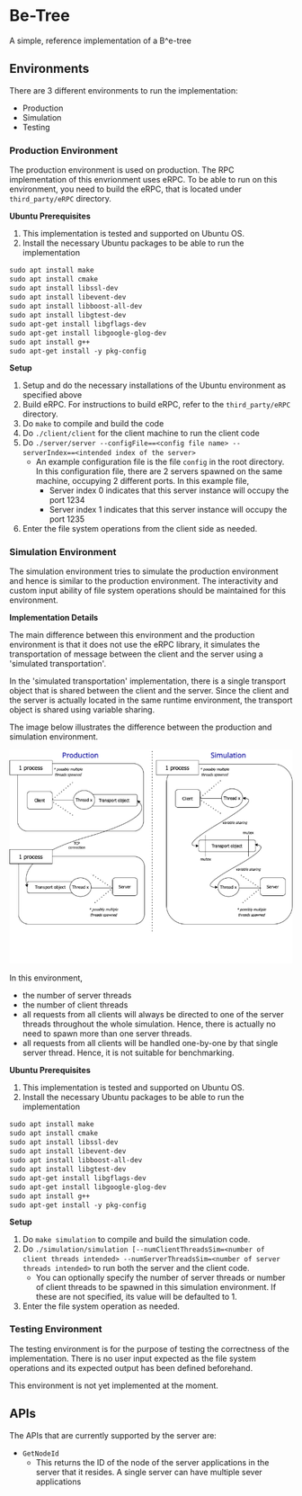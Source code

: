 # Be-Tree
A simple, reference implementation of a B^e-tree

## Environments
There are 3 different environments to run the implementation:
* Production
* Simulation
* Testing

### Production Environment
The production environment is used on production. The RPC implementation of this envrionment uses eRPC. To be able to run on this environment, you need to build the eRPC, that is located under `third_party/eRPC` directory. 

**Ubuntu Prerequisites**
1. This implementation is tested and supported on Ubuntu OS. 
2. Install the necessary Ubuntu packages to be able to run the implementation
```
sudo apt install make
sudo apt install cmake
sudo apt install libssl-dev
sudo apt install libevent-dev
sudo apt install libboost-all-dev
sudo apt install libgtest-dev
sudo apt-get install libgflags-dev
sudo apt-get install libgoogle-glog-dev
sudo apt install g++
sudo apt-get install -y pkg-config
```

**Setup**
1. Setup and do the necessary installations of the Ubuntu environment as specified above
2. Build eRPC. For instructions to build eRPC, refer to the `third_party/eRPC` directory. 
2. Do `make` to compile and build the code
3. Do `./client/client` for the client machine to run the client code
4. Do `./server/server --configFile==<config file name> --serverIndex==<intended index of the server>`
    * An example configuration file is the file `config` in the root directory. In this configuration file, there are 2 servers spawned on the same machine, occupying 2 different ports. In this example file, 
        * Server index 0 indicates that this server instance will occupy the port 1234
        * Server index 1 indicates that this server instance will occupy the port 1235
5. Enter the file system operations from the client side as needed. 

### Simulation Environment
The simulation environment tries to simulate the production environment and hence is similar to the production environment. The interactivity and custom input ability of file system operations should be maintained for this environment. 

**Implementation Details**

The main difference between this environment and the production environment is that it does not use the eRPC library, it simulates the transportation of message between the client and the server using a 'simulated transportation'.

In the 'simulated transportation' implementation, there is a single transport object that is shared between the client and the server. Since the client and the server is actually located in the same runtime environment, the transport object is shared using variable sharing. 

The image below illustrates the difference between the production and simulation environment. 

![](assets/environment-comparison.png)

In this environment, 
* the number of server threads
* the number of client threads
* all requests from all clients will always be directed to one of the server threads throughout the whole simulation. Hence, there is actually no need to spawn more than one server threads. 
* all requests from all clients will be handled one-by-one by that single server thread. Hence, it is not suitable for benchmarking.

**Ubuntu Prerequisites**

1. This implementation is tested and supported on Ubuntu OS. 
2. Install the necessary Ubuntu packages to be able to run the implementation
```
sudo apt install make
sudo apt install cmake
sudo apt install libssl-dev
sudo apt install libevent-dev
sudo apt install libboost-all-dev
sudo apt install libgtest-dev
sudo apt-get install libgflags-dev
sudo apt-get install libgoogle-glog-dev
sudo apt install g++
sudo apt-get install -y pkg-config
```

**Setup**

1. Do `make simulation` to compile and build the simulation code. 
2. Do `./simulation/simulation [--numClientThreadsSim=<number of client threads intended> --numServerThreadsSim=<number of server threads intended>` to run both the server and the client code.
    * You can optionally specify the number of server threads or number of client threads to be spawned in this simulation environment. If these are not specified, its value will be defaulted to 1.
3. Enter the file system operation as needed.

### Testing Environment 
The testing environment is for the purpose of testing the correctness of the implementation. There is no user input expected as the file system operations and its expected output has been defined beforehand.

This environment is not yet implemented at the moment.

## APIs
The APIs that are currently supported by the server are:
* `GetNodeId` 
    * This returns the ID of the node of the server applications in the server that it resides. A single server can have multiple sever applications